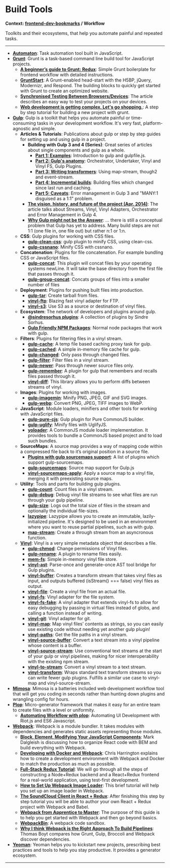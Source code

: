 # Build Tools

**Context: [frontend-dev-bookmarks](../README.md) / Workflow**

Toolkits and their ecosystems, that help you automate painful and repeated tasks.

---

- **[Automaton](http://indigounited.com/automaton/)**: Task automation tool built in JavaScript.
- **[Grunt](http://gruntjs.com/)**: Grunt is a task-based command line build tool for JavaScript projects.
  - **[A beginner’s guide to Grunt: Redux](http://mattbailey.io/a-beginners-guide-to-grunt-redux.html)**: Simple Grunt boilerplate for frontend workflow with detailed instructions.
  - **[GruntStart](https://github.com/tsvensen/gruntstart)**: A Grunt-enabled head-start with the H5BP, jQuery, Modernizr, and Respond. The building blocks to quickly get started with Grunt to create an optimized website.
  - **[Synchronised Testing Between Browsers/Devices](http://mattbailey.io/grunt-synchronised-testing-between-browsers-devices)**: The article describes an easy way to test your projects on your devices.
  - **[Web development is getting complex. Let's go shopping.](http://ruudud.github.io/2012/12/22/grunt/)**: A step by step tutorial for building a new project with grunt.
- **[Gulp](http://gulpjs.com/)**: Gulp is a toolkit that helps you automate painful or time-consuming tasks in your development workflow. It's very fast, platform-agnostic and simple.
  - **Articles & Tutorials**: Publications about gulp or step by step guides for setting up and using gulp in a project.
    - **Building with Gulp 3 and 4 (Series)**: Great series of articles about single components and gulp as a whole.
      - **[Part 1: Examples](http://blog.reactandbethankful.com/posts/2015/04/23/building-with-gulp-3-and-4-part-1-examples/)**: Introduction to gulp and gulpfile.js.
      - **[Part 2: Gulp's anatomy](http://blog.reactandbethankful.com/posts/2015/04/23/building-with-gulp-3-and-4-part-2-gulp-anatomy/)**: Orchestrator, Undertaker, Vinyl and Vinyl FS, Gulp Plugins.
      - **[Part 3: Writing transformers](http://blog.reactandbethankful.com/posts/2015/04/28/building-with-gulp-3-and-4-part-3-writing-transformers/)**: Using map-stream, though2 and event-stream.
      - **[Part 4: Incremental builds](http://blog.reactandbethankful.com/posts/2015/05/01/building-with-gulp-4-part-4-incremental-builds/)**: Building files which changed since last run and caching.
      - **[Part 5: Caveats](http://blog.reactandbethankful.com/posts/2015/05/05/building-with-gulp-part-5-caveats/)**: Error management in Gulp 3 and "MANY:1 disguised as a 1:1" problem.
    - **[The vision, history, and future of the project (Apr. 2014)](https://medium.com/@contrahacks/gulp-3828e8126466)**: The article talks about Streams, Vinyl, Vinyl Adapters, Orchestrator and Error Management in Gulp 4.
    - **[Why Gulp might not be the Answer](http://scm.io/blog/hack/2014/07/why-gulp-might-not-be-the-answer/)**: ... there is still a conceptual problem that Gulp has yet to address. Many build steps are not 1:1 (one file in, one file out) but rather n:1 or 1:n.
  - **CSS**: Gulp plugins for working with CSS files.
    - **[gulp-clean-css](https://github.com/scniro/gulp-clean-css)**: gulp plugin to minify CSS, using clean-css.
    - **[gulp-cssnano](https://www.npmjs.com/package/gulp-cssnano)**: Minify CSS with cssnano.
  - **Concatenation**: Plugins for file concatenation. For example bundling CSS or JavaScript files.
    - **[gulp-concat](https://www.npmjs.com/package/gulp-concat)**: This plugin will concat files by your operating systems newLine. It will take the base directory from the first file that passes through it.
    - **[gulp-group-concat](https://www.npmjs.com/package/gulp-group-concat)**: Concats groups of files into a smaller number of files
  - **Deployment**: Plugins for pushing built files into production.
    - **[gulp-tar](https://github.com/sindresorhus/gulp-tar)**: Create tarball from files.
    - **[vinyl-ftp](https://github.com/morris/vinyl-ftp)**: Blazing fast vinyl adapter for FTP.
    - **[vinyl-s3](https://github.com/izaakschroeder/vinyl-s3)**: Use S3 as a source or destination of vinyl files.
  - **Ecosystem**: The network of developers and plugins around gulp.
    - **[@sindresorhus plugins](https://github.com/search?q=%40sindresorhus+gulp-)**: A collection of plugins by Sindre Sorhus.
    - **[Gulp Friendly NPM Packages](https://www.npmjs.com/browse/keyword/gulpfriendly)**: Normal node packages that work with gulp.
  - **Filters**: Plugins for filtering files in a vinyl stream.
    - **[gulp-cache](https://www.npmjs.com/package/gulp-cache)**: A temp file based caching proxy task for gulp.
    - **[gulp-cached](https://www.npmjs.com/package/gulp-cached)**: A simple in-memory file cache for gulp.
    - **[gulp-changed](https://github.com/sindresorhus/gulp-changed)**: Only pass through changed files.
    - **[gulp-filter](https://www.npmjs.com/package/gulp-filter)**: Filter files in a vinyl stream.
    - **[gulp-newer](https://github.com/tschaub/gulp-newer)**: Pass through newer source files only.
    - **[gulp-remember](https://github.com/ahaurw01/gulp-remember)**: A plugin for gulp that remembers and recalls files passed through it.
    - **[vinyl-diff](https://www.npmjs.com/package/vinyl-diff)**: This library allows you to perform diffs between streams of vinyl.
  - **Images**: Plugins for working with images.
    - **[gulp-imagemin](https://github.com/sindresorhus/gulp-imagemin)**: Minify PNG, JPEG, GIF and SVG images.
    - **[gulp-webp](https://github.com/sindresorhus/gulp-webp)**: Convert PNG, JPEG, TIFF images to WebP.
  - **JavaScript**: Module loaders, minifiers and other tools for working with JavaScript files.
    - **[gulp-pure-cjs](https://www.npmjs.com/package/gulp-pure-cjs)**: Gulp plugin for Pure CommonJS builder.
    - **[gulp-uglify](https://www.npmjs.com/package/gulp-uglify)**: Minify files with UglifyJS.
    - **[yoloader](https://www.npmjs.com/package/yoloader)**: A CommonJS module loader implementation. It provides tools to bundle a CommonJS based project and to load such bundles.
  - **SourceMaps**: A source map provides a way of mapping code within a compressed file back to it’s original position in a source file.
    - **[Plugins with gulp sourcemaps support](https://github.com/floridoo/gulp-sourcemaps/wiki/Plugins-with-gulp-sourcemaps-support)**: A list of plugins which support gulp-sourcemaps.
    - **[gulp-sourcemaps](https://github.com/floridoo/gulp-sourcemaps)**: Source map support for Gulp.js
    - **[vinyl-sourcemaps-apply](https://www.npmjs.com/package/vinyl-sourcemaps-apply)**: Apply a source map to a vinyl file, merging it with preexisting source maps.
  - **Utility**: Tools and parts for building gulp plugins.
    - **[gulp-count](https://www.npmjs.com/package/gulp-count)**: Count files in a vinyl stream.
    - **[gulp-debug](https://www.npmjs.com/package/gulp-debug)**: Debug vinyl file streams to see what files are run through your gulp pipeline.
    - **[gulp-size](https://github.com/sindresorhus/gulp-size)**: Logs out the total size of files in the stream and optionally the individual file-sizes.
    - **[lazypipe](https://www.npmjs.com/package/lazypipe)**: Lazypipe allows you to create an immutable, lazily-initialized pipeline. It's designed to be used in an environment where you want to reuse partial pipelines, such as with gulp.
    - **[map-stream](https://github.com/dominictarr/map-stream)**: Create a through stream from an asyncronous function.
  - **[Vinyl](https://github.com/gulpjs/vinyl)**: Vinyl is a very simple metadata object that describes a file.
    - **[gulp-chmod](https://github.com/sindresorhus/gulp-chmod)**: Change permissions of Vinyl files.
    - **[gulp-rename](https://github.com/hparra/gulp-rename)**: A plugin to rename files easily.
    - **[mem-fs](https://www.npmjs.com/package/mem-fs)**: Simple in-memory vinyl file store.
    - **[vinyl-ast](https://www.npmjs.com/package/vinyl-ast)**: Parse-once and generate-once AST tool bridge for Gulp plugins.
    - **[vinyl-buffer](https://www.npmjs.com/package/vinyl-buffer)**: Creates a transform stream that takes vinyl files as input, and outputs buffered (isStream() === false) vinyl files as output.
    - **[vinyl-file](https://www.npmjs.com/package/vinyl-file)**: Create a vinyl file from an actual file.
    - **[vinyl-fs](https://github.com/wearefractal/vinyl-fs)**: Vinyl adapter for the file system.
    - **[vinyl-fs-fake](https://www.npmjs.com/package/vinyl-fs-fake)**: A vinyl adapter that extends vinyl-fs to allow for easy debugging by passing in virtual files instead of globs, and calling a function instead of writing.
    - **[vinyl-git](https://www.npmjs.com/package/vinyl-git)**: Vinyl adapter for git.
    - **[vinyl-map](https://github.com/hughsk/vinyl-map)**: Map vinyl files' contents as strings, so you can easily use existing code without needing yet another gulp plugin!
    - **[vinyl-paths](https://www.npmjs.com/package/vinyl-paths)**: Get the file paths in a vinyl stream.
    - **[vinyl-source-buffer](https://www.npmjs.com/package/vinyl-source-buffer)**: Convert a text stream into a vinyl pipeline whose content is a buffer.
    - **[vinyl-source-stream](https://www.npmjs.com/package/vinyl-source-stream)**: Use conventional text streams at the start of your gulp or vinyl pipelines, making for nicer interoperability with the existing npm stream.
    - **[vinyl-to-stream](https://www.npmjs.com/package/vinyl-to-stream)**: Convert a vinyl stream to a text stream.
    - **[vinyl-transform](https://www.npmjs.com/package/vinyl-transform)**: Wraps standard text transform streams so you can write fewer gulp plugins. Fulfills a similar use case to vinyl-map and vinyl-source-stream.
- **[Mimosa](http://mimosajs.com)**: Mimosa is a batteries included web development workflow tool that will get you coding in seconds rather than hunting down plugins and wrangling config for hours.
- **[Plop](https://github.com/amwmedia/plop)**: Micro-generator framework that makes it easy for an entire team to create files with a level or uniformity.
  - **[Automating Workflow with plop](http://newbranch.cn/ui-development-with-es6-javascript-part-x-automating-workflow-with-plop/)**: Automating UI Development with Riot.js and ES6 Javascript.
- **[Webpack](http://webpack.github.io/)**: Webpack is a module bundler. It takes modules with dependencies and generates static assets representing those modules.
  - **[Block, Element, Modifying Your JavaScript Components](https://medium.com/seek-ui-engineering/block-element-modifying-your-javascript-components-d7f99fcab52b)**: Mark Dalgleish is discussing how to organize React code with BEM and build everything with Webpack.
  - **[Developing with Docker and Webpack](http://dapperdeveloper.com/2016/05/18/developing-with-docker-and-webpack/)**: Chris Harrington explains how to create a development environment with Webpack and Docker to match the production as much as possible.
  - **[Full-Stack Redux Tutorial](http://teropa.info/blog/2015/09/10/full-stack-redux-tutorial.html)**: We will go through all the steps of constructing a Node+Redux backend and a React+Redux frontend for a real-world application, using test-first development.
  - **[How to Set Up Webpack Image Loader](http://www.davidmeents.com/how-to-set-up-webpack-image-loader/)**: This brief tutorial will help you set up an image loader in Webpack.
  - **[The SoundCloud Client in React + Redux](http://www.robinwieruch.de/the-soundcloud-client-in-react-redux/)**: After finishing this step by step tutorial you will be able to author your own React + Redux project with Webpack and Babel.
  - **[Webpack from Apprentice to Master](http://survivejs.com/webpack/)**: The purpose of this guide is to help you get started with Webpack and then go beyond basics.
  - **[WebpackBin](http://www.webpackbin.com/)**: A webpack code sandbox.
  - **[Why I think Webpack is the Right Approach To Build Pipelines](http://devlog.disco.zone/2016/06/01/webpack/)**: Thomas Boyt compares how Grunt, Gulp, Broccoli and Webpack discover dependencies.
- **[Yeoman](http://yeoman.io/)**: Yeoman helps you to kickstart new projects, prescribing best practices and tools to help you stay productive. It provides a generator ecosystem.

---
